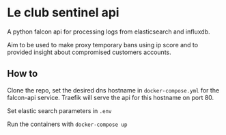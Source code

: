 # Le club sentinel api

A python falcon api for processing logs from elasticsearch and influxdb.

Aim to be used to make proxy temporary bans using ip score and to provided insight about compromised customers accounts.

## How to

Clone the repo, set the desired dns hostname in ```docker-compose.yml``` for the falcon-api service. Traefik will serve the api for this hostname on port 80.

Set elastic search parameters in ```.env```

Run the containers with ```docker-compose up```

